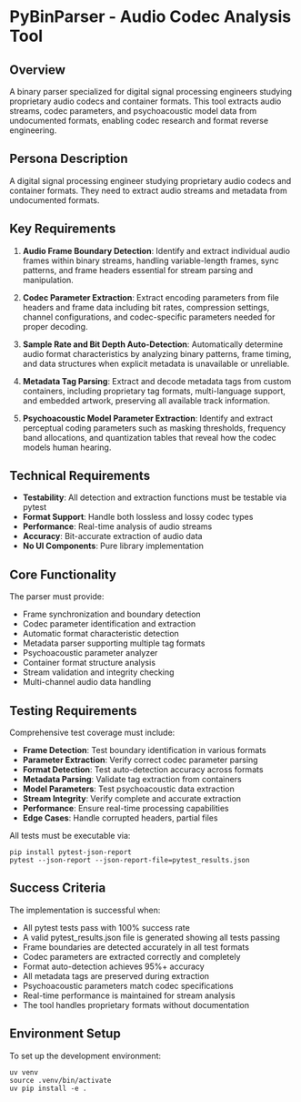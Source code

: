 # PyBinParser - Audio Codec Analysis Tool

## Overview
A binary parser specialized for digital signal processing engineers studying proprietary audio codecs and container formats. This tool extracts audio streams, codec parameters, and psychoacoustic model data from undocumented formats, enabling codec research and format reverse engineering.

## Persona Description
A digital signal processing engineer studying proprietary audio codecs and container formats. They need to extract audio streams and metadata from undocumented formats.

## Key Requirements
1. **Audio Frame Boundary Detection**: Identify and extract individual audio frames within binary streams, handling variable-length frames, sync patterns, and frame headers essential for stream parsing and manipulation.

2. **Codec Parameter Extraction**: Extract encoding parameters from file headers and frame data including bit rates, compression settings, channel configurations, and codec-specific parameters needed for proper decoding.

3. **Sample Rate and Bit Depth Auto-Detection**: Automatically determine audio format characteristics by analyzing binary patterns, frame timing, and data structures when explicit metadata is unavailable or unreliable.

4. **Metadata Tag Parsing**: Extract and decode metadata tags from custom containers, including proprietary tag formats, multi-language support, and embedded artwork, preserving all available track information.

5. **Psychoacoustic Model Parameter Extraction**: Identify and extract perceptual coding parameters such as masking thresholds, frequency band allocations, and quantization tables that reveal how the codec models human hearing.

## Technical Requirements
- **Testability**: All detection and extraction functions must be testable via pytest
- **Format Support**: Handle both lossless and lossy codec types
- **Performance**: Real-time analysis of audio streams
- **Accuracy**: Bit-accurate extraction of audio data
- **No UI Components**: Pure library implementation

## Core Functionality
The parser must provide:
- Frame synchronization and boundary detection
- Codec parameter identification and extraction
- Automatic format characteristic detection
- Metadata parser supporting multiple tag formats
- Psychoacoustic parameter analyzer
- Container format structure analysis
- Stream validation and integrity checking
- Multi-channel audio data handling

## Testing Requirements
Comprehensive test coverage must include:
- **Frame Detection**: Test boundary identification in various formats
- **Parameter Extraction**: Verify correct codec parameter parsing
- **Format Detection**: Test auto-detection accuracy across formats
- **Metadata Parsing**: Validate tag extraction from containers
- **Model Parameters**: Test psychoacoustic data extraction
- **Stream Integrity**: Verify complete and accurate extraction
- **Performance**: Ensure real-time processing capabilities
- **Edge Cases**: Handle corrupted headers, partial files

All tests must be executable via:
```
pip install pytest-json-report
pytest --json-report --json-report-file=pytest_results.json
```

## Success Criteria
The implementation is successful when:
- All pytest tests pass with 100% success rate
- A valid pytest_results.json file is generated showing all tests passing
- Frame boundaries are detected accurately in all test formats
- Codec parameters are extracted correctly and completely
- Format auto-detection achieves 95%+ accuracy
- All metadata tags are preserved during extraction
- Psychoacoustic parameters match codec specifications
- Real-time performance is maintained for stream analysis
- The tool handles proprietary formats without documentation

## Environment Setup
To set up the development environment:
```
uv venv
source .venv/bin/activate
uv pip install -e .
```